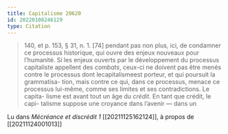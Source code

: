 ```yaml
---
title: Capitalisme 20620
id: 20220108246129
type: Citation
---
```


> 140, et p. 153, § 31, n. 1. [74] pendant pas non plus, ici, de condamner ce processus historique, qui ouvre des enjeux nouveaux pour l’humanité. Si les enjeux ouverts par le développement du processus capitaliste appellent des *combats*, ceux-ci ne doivent pas être menés contre le processus dont lecapitalismeest porteur, et qui poursuit la grammatisa- tion, mais contre ce qui, dans ce processus, menace ce processus lui-même, comme ses limites et ses contradictions. Le capita- lisme est avant tout un âge du *crédit*. En tant que crédit, le capi- talisme suppose une croyance dans l’avenir — dans un

Lu dans *Mécréance et discrédit 1* [[20211125162124]], à propos de [[20211124001013]]